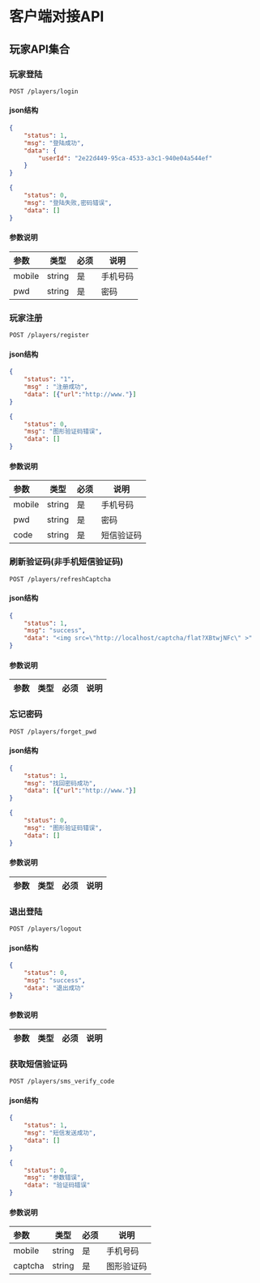 
# 客户端对接API

##  玩家API集合

### 玩家登陆

`POST /players/login`

####  json结构
```json
{
    "status": 1,
    "msg": "登陆成功",
    "data": {
        "userId": "2e22d449-95ca-4533-a3c1-940e04a544ef"
    }
}

{
    "status": 0,
    "msg": "登陆失败,密码错误",
    "data": []
}
```
#### 参数说明
   |参数|类型|必须|说明|
   |:---|---|---|---|
   | mobile| string|是|手机号码 |
   | pwd| string | 是| 密码 |

### 玩家注册

`POST /players/register`

####  json结构
```json
{
    "status": "1",
    "msg" : "注册成功",
    "data": [{"url":"http://www."}]
}

{
    "status": 0,
    "msg": "图形验证码错误",
    "data": []
}
```
#### 参数说明
   |参数|类型|必须|说明|
   |:---|---|---|---|
   | mobile| string|是|手机号码 |
   | pwd| string | 是| 密码 |
   | code| string | 是| 短信验证码 |

### 刷新验证码(非手机短信验证码)

`POST /players/refreshCaptcha`

####  json结构
```json
{
    "status": 1,
    "msg": "success",
    "data": "<img src=\"http://localhost/captcha/flat?XBtwjNFc\" >"
}
```
#### 参数说明
   |参数|类型|必须|说明|
   |:---|---|---|---|

### 忘记密码

`POST /players/forget_pwd`

####  json结构
```json
{
    "status": 1,
    "msg": "找回密码成功",
    "data": [{"url":"http://www."}]
}

{
    "status": 0,
    "msg": "图形验证码错误",
    "data": []
}

```
#### 参数说明
   |参数|类型|必须|说明|
   |:---|---|---|---|


### 退出登陆

`POST /players/logout`

####  json结构
```json
{
    "status": 0,
    "msg": "success",
    "data": "退出成功"
}
```
#### 参数说明
   |参数|类型|必须|说明|
   |:---|---|---|---|


### 获取短信验证码

`POST /players/sms_verify_code`

####  json结构
```json
{
    "status": 1,
    "msg": "短信发送成功",
    "data": []
}

{
    "status": 0,
    "msg": "参数错误",
    "data": "验证码错误"
}

```
#### 参数说明
   |参数|类型|必须|说明|
   |:---|---|---|---|
   | mobile| string|是|手机号码 |
   | captcha| string | 是| 图形验证码 |





